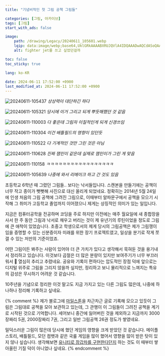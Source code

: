 ```yaml
---
title: "기념비적인 첫 그림 공책 그림들"

categories: [그림, 아카이브]
tags: [그림]
start_with_ads: false

image:
    path: /drawing/Legacy/20240611_105601.webp
    lqip: data:image/webp;base64,UklGRkAAAABXRUJQVlA4IDQAAADwAQCdASoQAAgAAUAmJaQAAxeeWOcXmAAA/v40sMcuA/xORxchHG8Nwik+NPbpaQX0k4AA
    alt: fighter jet를 쓰고 싶었던걸까

toc: false
toc_sticky: true

lang: ko-KR
 
date: 2024-06-11 17:52:00 +0900
last_modified_at: 2024-06-11 17:52:00 +0900
---
```


![20240611-105437](/drawing/Legacy/20240611_105437.webp)
_상상력이 대단하긴 하다_

![20240611-105321](/drawing/Legacy/20240611_105321.webp)
_당시에 이거 그리고 되게 뿌듯해했던 것 같음_

![20240611-110003](/drawing/Legacy/20240611_110003.webp)
_다 좋은데 그림자 이질적인게 되게 신경쓰임_

![20240611-110304](/drawing/Legacy/20240611_110304.webp)
_이건 배틀필드의 영향이 있던듯_

![20240611-110522](/drawing/Legacy/20240611_110522.webp)
_다 기계적인 것만 그린 것은 아님_

![20240611-110628](/drawing/Legacy/20240611_110628.webp)
_진짜 잼민이 같은데 실제로 잼민이가 그린 게 맞음_

![20240611-110158](/drawing/Legacy/20240611_110158.webp)
_ㅋㅋㅋㅋㅋㅋㅋㅋㅋㅋㅋㅋㅋㅋㅋㅋㅋ_

![20240611-105639](/drawing/Legacy/20240611_105639.webp)
_나중에 와서 리메이크 하고 간 것도 있음_

초등학교 6학년 때 그렸던 그림들.. 보다는 낙서들입니다. 스캔본을 만들기에는 공책이 너무 작고 종이가 뻣뻣해 사진으로 대신 올리게 되었네요. 정확히는 2014년 5월 24일에 인생 처음의 그림 공책에 그려진 그림으로, 이때부터 알파문구에서 공책을 모으기 시작해 그 취미가 고등학교 졸업까지 이어졌으니 제게는 상징적인 의미가 있는 일입니다.

지금은 컴퓨터공학을 전공하며 코딩을 주로 하지만 이전에는 매주 월요일에 새 종합장을 사서 한 주 동안 그림과 낙서로 채우고 버리는 것이 제 유년기의 루틴이었을 정도로 그림에 큰 애착이 있었습니다. 초중고 학생으로서의 제게 당시의 그림공책은 제가 그림쟁이임을 증명할 수 있는 신분증이자 미래를 위한 장기 프로젝트였고, 일상을 분기로 작게 쪼갤 수 있는 저만의 기준이었죠.

어떤 그림이든 봐주는 사람이 있어야 더 큰 가치가 있다고 생각해서 묵혀둔 것을 용기내서 정리하고 있습니다. 이것보다 곱절은 더 많은 분량이 있지만 보여주기가 너무 부끄러워서 🥲 열심히 추리고 추렸네요. 공유와 기록이 편하다는 압도적인 장점 덕에 앞으로는 디지털 위주로 그림을 그리지 않을까 싶지만, 정리하고 보니 물리적으로 느껴지는 특유의 감성은 무시하기 어려운 것 같습니다.

10주년을 기념으로 정리한 이것 말고도 지금 가지고 있는 다른 그림도 많은데, 나중에 하나하나 정리해 기록하고 싶네요.

{% comment %}
제가 블로그에 [마일스톤](https://hynrng.github.io/categories/%EB%A7%88%EC%9D%BC%EC%8A%A4%ED%86%A4/)을 차근차근 글로 기록해 모으고 있듯이 그림은 그림대로 공책을 모아 보관하고 있는데, 그 관행이 이 그림들이 그려진 공책을 계기로 시작된 것으로 기억합니다. 세어보니 중간에 잃어버린 것을 제외하고 지금까지 3000장짜리 5권, 2000장짜리 7권, 그리고 일반 그림공책 26권 정도가 쌓였네요.

밀덕스러운 그림이 많은데 당시에 했던 게임의 영향을 크게 받았던 것 같습니다. 메이플스토리, 배틀필드, 모던 컴뱃과 같은 국룰 게임을 많이 했어서 영향을 많이 받은 탓이 있지 않나 싶습니다. 생각해보면 [유니티로 장갑차를 구현한다던지](https://hynrng.github.io/posts/lavad/) 하는 것도 이 때부터 쌓아올린 기질 덕이 아니었나 싶네요.
{% endcomment %}